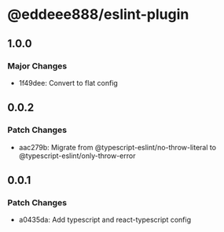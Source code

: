 # @eddeee888/eslint-plugin

## 1.0.0

### Major Changes

- 1f49dee: Convert to flat config

## 0.0.2

### Patch Changes

- aac279b: Migrate from @typescript-eslint/no-throw-literal to @typescript-eslint/only-throw-error

## 0.0.1

### Patch Changes

- a0435da: Add typescript and react-typescript config
